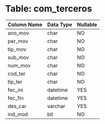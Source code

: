 # Table: com_terceros

| Column Name | Data Type | Nullable |
|-------------|-----------|----------|
| ano_mov | char | NO |
| per_mov | char | NO |
| tip_mov | char | NO |
| sub_mov | char | NO |
| num_mov | char | NO |
| cod_ter | char | NO |
| tip_ter | char | NO |
| fec_ini | datetime | YES |
| fec_fin | datetime | YES |
| des_car | varchar | YES |
| ind_mod | bit | NO |
